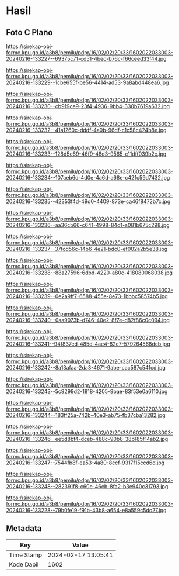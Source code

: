 # Hasil

## Foto C Plano

https://sirekap-obj-formc.kpu.go.id/a3b8/pemilu/pdpr/16/02/02/20/33/1602022033003-20240216-133227--69375c71-cd51-4bec-b76c-f66ceed33f44.jpg

https://sirekap-obj-formc.kpu.go.id/a3b8/pemilu/pdpr/16/02/02/20/33/1602022033003-20240216-133229--1cbe655f-be56-4414-ad53-9a8abd448ea6.jpg

https://sirekap-obj-formc.kpu.go.id/a3b8/pemilu/pdpr/16/02/02/20/33/1602022033003-20240216-133230--cb919ce9-23f4-4936-9bb4-330b7619a632.jpg

https://sirekap-obj-formc.kpu.go.id/a3b8/pemilu/pdpr/16/02/02/20/33/1602022033003-20240216-133232--41a1260c-dddf-4a0b-96df-c1c58c424b8e.jpg

https://sirekap-obj-formc.kpu.go.id/a3b8/pemilu/pdpr/16/02/02/20/33/1602022033003-20240216-133233--128d5e69-46f9-48d3-9565-c11dff039b2c.jpg

https://sirekap-obj-formc.kpu.go.id/a3b8/pemilu/pdpr/16/02/02/20/33/1602022033003-20240216-133234--107aeb6d-4d0e-4a6d-a68e-c421c59d7432.jpg

https://sirekap-obj-formc.kpu.go.id/a3b8/pemilu/pdpr/16/02/02/20/33/1602022033003-20240216-133235--42353f4d-49d0-4409-873e-ca46f8472b7c.jpg

https://sirekap-obj-formc.kpu.go.id/a3b8/pemilu/pdpr/16/02/02/20/33/1602022033003-20240216-133236--aa36cb66-c641-4998-84d1-a081b675c298.jpg

https://sirekap-obj-formc.kpu.go.id/a3b8/pemilu/pdpr/16/02/02/20/33/1602022033003-20240216-133237--37fcd56c-14b6-4e21-bdc0-ef002a2b5e38.jpg

https://sirekap-obj-formc.kpu.go.id/a3b8/pemilu/pdpr/16/02/02/20/33/1602022033003-20240216-133238--88a27596-6dbd-4220-a80c-418080068038.jpg

https://sirekap-obj-formc.kpu.go.id/a3b8/pemilu/pdpr/16/02/02/20/33/1602022033003-20240216-133239--0e2a9ff7-6588-455e-8e73-1bbbc58574b5.jpg

https://sirekap-obj-formc.kpu.go.id/a3b8/pemilu/pdpr/16/02/02/20/33/1602022033003-20240216-133240--0aa9073b-d746-40e2-8f7e-d82f86c0c094.jpg

https://sirekap-obj-formc.kpu.go.id/a3b8/pemilu/pdpr/16/02/02/20/33/1602022033003-20240216-133241--94f837ed-485d-4ae4-82c7-579264568dcb.jpg

https://sirekap-obj-formc.kpu.go.id/a3b8/pemilu/pdpr/16/02/02/20/33/1602022033003-20240216-133242--8a13afaa-2da3-4671-9abe-cac587c541cd.jpg

https://sirekap-obj-formc.kpu.go.id/a3b8/pemilu/pdpr/16/02/02/20/33/1602022033003-20240216-133243--5c9299d2-1818-4205-9bae-83f53e0a6110.jpg

https://sirekap-obj-formc.kpu.go.id/a3b8/pemilu/pdpr/16/02/02/20/33/1602022033003-20240216-133244--183ff25a-742b-40e3-ab75-fb37cba13282.jpg

https://sirekap-obj-formc.kpu.go.id/a3b8/pemilu/pdpr/16/02/02/20/33/1602022033003-20240216-133246--ee5d8bf4-dceb-488c-90b8-38b185f14ab2.jpg

https://sirekap-obj-formc.kpu.go.id/a3b8/pemilu/pdpr/16/02/02/20/33/1602022033003-20240216-133247--7544fb8f-ea53-4a80-8ccf-9317f15ccd6d.jpg

https://sirekap-obj-formc.kpu.go.id/a3b8/pemilu/pdpr/16/02/02/20/33/1602022033003-20240216-133248--282391f8-c60e-46cb-8fa2-b3e940c31793.jpg

https://sirekap-obj-formc.kpu.go.id/a3b8/pemilu/pdpr/16/02/02/20/33/1602022033003-20240216-133228--79b0fe19-f91b-43b8-a654-e8a559c5dc27.jpg


## Metadata

| Key        | Value               |
| ---------- | ------------------- |
| Time Stamp | 2024-02-17 13:05:41 |
| Kode Dapil | 1602                |



